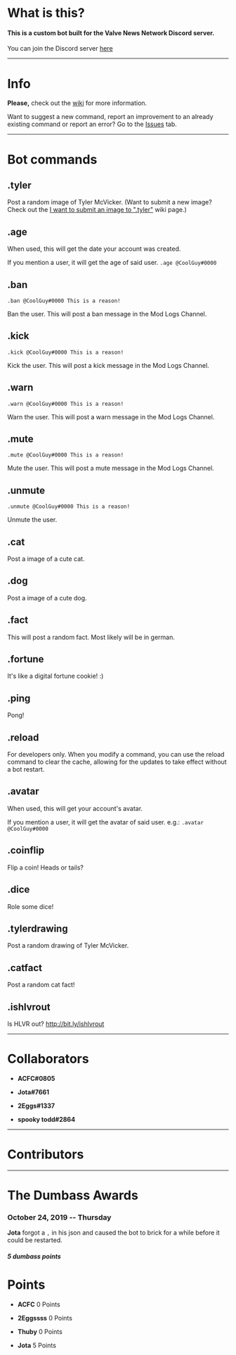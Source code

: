 # What is this?

#### **This is a custom bot built for the Valve News Network Discord server.**
You can join the Discord server [here](https://discord.gg/P6s3EEh) 

<hr>

# Info

**Please,** check out the [wiki](https://github.com/aidenjay345/VNN/wiki) for more information.

Want to suggest a new command, report an improvement to an already existing command or report an error? Go to the [Issues](https://github.com/aidenjay345/VNN/issues) tab.

<hr>

# Bot commands

## **.tyler**
Post a random image of Tyler McVicker. (Want to submit a new image? Check out the [I want to submit an image to ".tyler"](https://github.com/aidenjay345/VNN/wiki/I-want-to-submit-an-image-to-%22.tyler%22) wiki page.)

## **.age**
When used, this will get the date your account was created.

If you mention a user, it will get the age of said user. `.age @CoolGuy#0000` 

## **.ban**
    .ban @CoolGuy#0000 This is a reason!

Ban the user. This will post a ban message in the Mod Logs Channel.

## **.kick**
    .kick @CoolGuy#0000 This is a reason!

Kick the user. This will post a kick message in the Mod Logs Channel.

## **.warn**
    .warn @CoolGuy#0000 This is a reason!

Warn the user. This will post a warn message in the Mod Logs Channel.

## **.mute**
	.mute @CoolGuy#0000 This is a reason!

Mute the user. This will post a mute message in the Mod Logs Channel.

## **.unmute**
    .unmute @CoolGuy#0000 This is a reason!

Unmute the user.

## **.cat**
Post a image of a cute cat.

## **.dog**
Post a image of a cute dog.

## **.fact**
This will post a random fact. Most likely will be in german.

## **.fortune**
It's like a digital fortune cookie! :)

## **.ping**
Pong!

## **.reload**
For developers only. When you modify a command, you can use the reload command to clear the cache, allowing for the updates to take effect without a bot restart.

## **.avatar**
When used, this will get your account's avatar.

If you mention a user, it will get the avatar of said user. e.g.: ```.avatar @CoolGuy#0000```

## **.coinflip**
Flip a coin! Heads or tails?

## **.dice**
Role some dice!

## **.tylerdrawing**
Post a random drawing of Tyler McVicker.

## **.catfact**
Post a random cat fact!

## **.ishlvrout**
Is HLVR out? http://bit.ly/ishlvrout

<hr>

# **Collaborators**
- **ACFC#0805**

- **Jota#7661**

- **2Eggs#1337**

- **spooky todd#2864**

<hr>

# **Contributors**



<hr>

# The Dumbass Awards
### **October 24, 2019 -- Thursday**

**Jota** forgot a `,` in his json and caused the bot to brick for a while before it could be restarted.
##### **5 dumbass points**


# Points
- **ACFC**
0 Points

- **2Eggssss**
0 Points

- **Thuby**
0 Points

- **Jota**
5 Points
